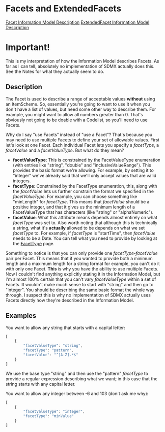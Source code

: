 # Facets and ExtendedFacets
[Facet Information Model Description](../../information_model/Base/Facet.md)
[ExtendedFacet Information Model Description](../../information_model/Base/Facet.md)

# Important!

This is my interpretation of how the Information Model describes Facets. As far as I can tell, absolutely no implementation of SDMX actually does this. See the Notes for what they actually seem to do.

## Description

The Facet is used to describe a range of acceptable values **without** using an ItemScheme. So, essentially you're going to want to use it when you don't have a list of values, but need some other way to describe them. For example, you might want to allow all numbers greater than 0. That's obviously not going to be doable with a Codelist, so you'll need to use Facets.

Why do I say "use Facets" instead of "use a Facet"? That's because you may need to use multiple Facets to define your set of allowable values. First let's look at one Facet. Each individual Facet lets you specify a *facetType*, a *facetValue* and a *facetValueType*. But what do they mean?
- **facetValueType**: This is constrained by the FacetValueType enumeration (with entries like "string", "double" and "inclusiveValueRange"). This provides the basic format we're allowing. For example, by setting it to "integer" we've already said that we'll only accept values that are valid integers.
- **facetType**: Constrained by the FacetType enumeration, this, along with the *facetValue* lets us further constrain the format we specified in the *facetValueType*. For example, you can choose something like "minLength" for *facetType*. This means that *facetValue* should be a positive integer, and that it gives us the minimum length of a FacetValueType that has characters (like "string" or "alphaNumeric").
- **facetValue**: What this attribute means depends almost entirely on what *facetType* was set to. Also worth noting that although this is technically a string, what it's **actually** allowed to be depends on what we set *facetType* to. For example, if *facetType* is "startTime", then *facetValue* needs to be a Date. You can tell what you need to provide by looking at the [FacetType](../../information_model/Base/FacetType.md) page.

Something to notice is that you can only provide one *facetType*-*facetValue* pair per Facet. This means that if you wanted to provide both a minimum length and a maximum length for a string format for example, you can't do it with only one Facet. **This** is why you have the ability to use multiple Facets. Now I couldn't find anything explicitly stating it in the Information Model, but I'm almost 100% certain that you can't vary *facetValueType* within a set of Facets. It wouldn't make much sense to start with "string" and then go to "integer". You should be describing the same basic format the whole way through. I suspect this is why no implementation of SDMX actually uses Facets directly how they're described in the Information Model.

## Examples

You want to allow any string that starts with a capital letter:
```javascript
[
    {
        "facetValueType": "string",
        "facetType": "pattern",
        "facetValue": "^[A-Z].*$"
    }
]
```
We use the base type "string" and then use the "pattern" *facetType* to provide a regular expression describing what we want; in this case that the string starts with any capital letter.

You want to allow any integer between -6 and 103 (don't ask me why):
```javascript
[
    {
        "facetValueType": "integer",
        "facetType": "minValue"
    }
]
```
